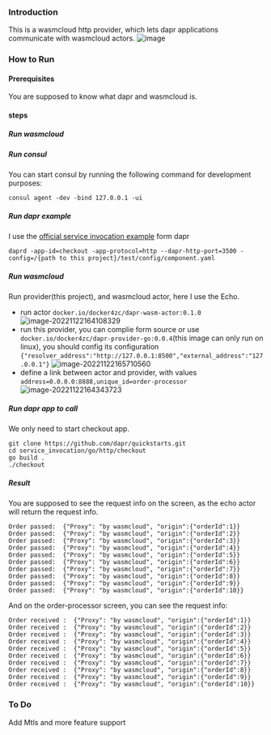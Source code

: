 ### Introduction

This is a wasmcloud http provider, which lets dapr applications communicate with wasmcloud actors.
![image](https://user-images.githubusercontent.com/13532065/201837261-bbb77966-b5eb-4138-8bd2-e9512d5905e0.png)

### How to Run

#### Prerequisites

You are supposed to know what dapr and wasmcloud is.

#### steps
##### Run wasmcloud

##### Run consul
You can start consul by running the following command for development purposes:


```shell
consul agent -dev -bind 127.0.0.1 -ui
```

##### Run dapr example
I use the [official service invocation example](https://docs.dapr.io/getting-started/quickstarts/serviceinvocation-quickstart/) form dapr

```shell
daprd -app-id=checkout -app-protocol=http --dapr-http-port=3500 -config=/{path to this project}/test/config/component.yaml
```


##### Run wasmcloud 
Run provider(this project), and wasmcloud actor, here I use the Echo.
* run actor `docker.io/docker4zc/dapr-wasm-actor:0.1.0`
  ![image-20221122164108329](https://image-1255620078.cos.ap-nanjing.myqcloud.com/image-20221122164108329.png)
* run this provider, you can complie form source or use `docker.io/docker4zc/dapr-provider-go:0.0.4`(this image can only run on linux), you should config its configuration `{"resolver_address":"http://127.0.0.1:8500","external_address":"127.0.0.1"}`
  ![image-20221122165710560](https://image-1255620078.cos.ap-nanjing.myqcloud.com/image-20221122165710560.png)
* define a link between actor and provider, with values `address=0.0.0.0:8888,unique_id=order-processor`
  ![image-20221122164343723](https://image-1255620078.cos.ap-nanjing.myqcloud.com/image-20221122164343723.png)

##### Run dapr app to call 
We only need to start checkout app.
```shell
git clone https://github.com/dapr/quickstarts.git
cd service_invocation/go/http/checkout
go build .
./checkout
```
##### Result
You are supposed to see the request info on the screen, as the echo actor will return the request info.
```
Order passed:  {"Proxy": "by wasmcloud", "origin":{"orderId":1}}
Order passed:  {"Proxy": "by wasmcloud", "origin":{"orderId":2}}
Order passed:  {"Proxy": "by wasmcloud", "origin":{"orderId":3}}
Order passed:  {"Proxy": "by wasmcloud", "origin":{"orderId":4}}
Order passed:  {"Proxy": "by wasmcloud", "origin":{"orderId":5}}
Order passed:  {"Proxy": "by wasmcloud", "origin":{"orderId":6}}
Order passed:  {"Proxy": "by wasmcloud", "origin":{"orderId":7}}
Order passed:  {"Proxy": "by wasmcloud", "origin":{"orderId":8}}
Order passed:  {"Proxy": "by wasmcloud", "origin":{"orderId":9}}
Order passed:  {"Proxy": "by wasmcloud", "origin":{"orderId":10}}
```
And on the order-processor screen, you can see the request info:
```
Order received :  {"Proxy": "by wasmcloud", "origin":{"orderId":1}}
Order received :  {"Proxy": "by wasmcloud", "origin":{"orderId":2}}
Order received :  {"Proxy": "by wasmcloud", "origin":{"orderId":3}}
Order received :  {"Proxy": "by wasmcloud", "origin":{"orderId":4}}
Order received :  {"Proxy": "by wasmcloud", "origin":{"orderId":5}}
Order received :  {"Proxy": "by wasmcloud", "origin":{"orderId":6}}
Order received :  {"Proxy": "by wasmcloud", "origin":{"orderId":7}}
Order received :  {"Proxy": "by wasmcloud", "origin":{"orderId":8}}
Order received :  {"Proxy": "by wasmcloud", "origin":{"orderId":9}}
Order received :  {"Proxy": "by wasmcloud", "origin":{"orderId":10}}
```
### To Do

Add Mtls and more feature support


